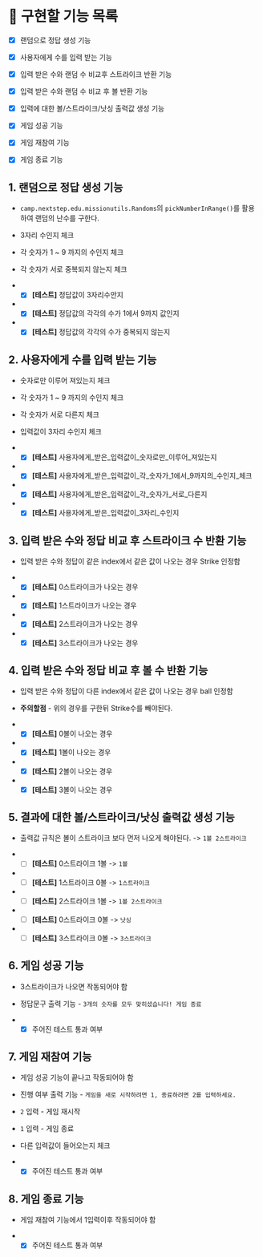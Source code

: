 # :beer: 구현할 기능 목록

- [x] 랜덤으로 정답 생성 기능
- [x] 사용자에게 수를 입력 받는 기능
- [x] 입력 받은 수와 랜덤 수 비교후 스트라이크 반환 기능
- [x] 입력 받은 수와 랜덤 수 비교 후 볼 반환 기능
- [x] 입력에 대한 볼/스트라이크/낫싱 출력값 생성 기능
- [x] 게임 성공 기능
- [x] 게임 재참여 기능
- [x] 게임 종료 기능


## 1. 랜덤으로 정답 생성 기능

- `camp.nextstep.edu.missionutils.Randoms`의 `pickNumberInRange()`를 활용하여 랜덤의 난수를 구한다.
- 3자리 수인지 체크
- 각 숫자가 1 ~ 9 까지의 수인지 체크
- 각 숫자가 서로 중복되지 않는지 체크


- - [x] **[테스트]** 정답값이 3자리수안지
- - [x] **[테스트]** 정답값의 각각의 수가 1에서 9까지 값인지
- - [x] **[테스트]** 정답값의 각각의 수가 중복되지 않는지
## 2. 사용자에게 수를 입력 받는 기능

- 숫자로만 이루어 져있는지 체크
- 각 숫자가 1 ~ 9 까지의 수인지 체크
- 각 숫자가 서로 다른지 체크
- 입력값이 3자리 수인지 체크


- - [x] **[테스트]** 사용자에게_받은_입력값이_숫자로만_이루어_져있는지
- - [x] **[테스트]** 사용자에게_받은_입력값이_각_숫자가_1에서_9까지의_수인지_체크
- - [x] **[테스트]** 사용자에게_받은_입력값이_각_숫자가_서로_다른지
- - [x] **[테스트]** 사용자에게_받은_입력값이_3자리_수인지

## 3. 입력 받은 수와 정답 비교 후 스트라이크 수 반환 기능

- 입력 받은 수와 정답이 같은 index에서 같은 값이 나오는 경우 Strike 인정함


- - [x] **[테스트]** 0스트라이크가 나오는 경우
- - [x] **[테스트]** 1스트라이크가 나오는 경우
- - [x] **[테스트]** 2스트라이크가 나오는 경우
- - [x] **[테스트]** 3스트라이크가 나오는 경우

## 4. 입력 받은 수와 정답 비교 후 볼 수 반환 기능

- 입력 받은 수와 정답이 다른 index에서 같은 값이 나오는 경우 ball 인정함
- **주의할점** - 위의 경우를 구한뒤 Strike수를 빼야된다.


- - [x] **[테스트]** 0볼이 나오는 경우
- - [x] **[테스트]** 1볼이 나오는 경우
- - [x] **[테스트]** 2볼이 나오는 경우
- - [x] **[테스트]** 3볼이 나오는 경우

## 5. 결과에 대한 볼/스트라이크/낫싱 출력값 생성 기능

- 출력값 규칙은 볼이 스트라이크 보다 먼저 나오게 해야된다. -> `1볼 2스트라이크`


- -[ ] **[테스트]** 0스트라이크 1볼 -> `1볼`
- - [ ] **[테스트]** 1스트라이크 0볼 -> `1스트라이크`
- - [ ] **[테스트]** 2스트라이크 1볼 -> `1볼 2스트라이크`
- - [ ] **[테스트]** 0스트라이크 0볼 -> `낫싱`
- - [ ] **[테스트]** 3스트라이크 0볼 -> `3스트라이크`

## 6. 게임 성공 기능

- 3스트라이크가 나오면 작동되어야 함
- 정답문구 출력 기능 - `3개의 숫자를 모두 맞히셨습니다! 게임 종료`


- - [x] 주어진 테스트 통과 여부
## 7. 게임 재참여 기능

- 게임 성공 기능이 끝나고 작동되어야 함
- 진행 여부 출력 기능 - `게임을 새로 시작하려면 1, 종료하려면 2를 입력하세요.`
- `2` 입력 - 게임 재시작
- `1` 입력 - 게임 종료
- 다른 입력값이 들어오는지 체크


- - [x] 주어진 테스트 통과 여부
## 8. 게임 종료 기능

- 게임 재참여 기능에서 1입력이후 작동되어야 함


- - [x] 주어진 테스트 통과 여부
